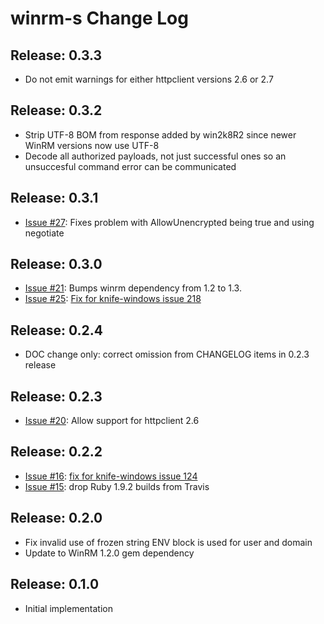 # winrm-s  Change Log
Release: 0.3.3
--------------
* Do not emit warnings for either httpclient versions 2.6 or 2.7

Release: 0.3.2
--------------
* Strip UTF-8 BOM from response added by win2k8R2 since newer WinRM versions now use UTF-8
* Decode all authorized payloads, not just successful ones so an unsuccesful command error can be communicated

Release: 0.3.1
--------------
* [Issue #27](https://github.com/chef/winrm-s/pull/27): Fixes problem with AllowUnencrypted being true and using negotiate

Release: 0.3.0
--------------
* [Issue #21](https://github.com/chef/winrm-s/issues/21): Bumps winrm dependency from 1.2 to 1.3.
* [Issue #25](https://github.com/opscode/winrm-s/pull/25): [Fix for knife-windows issue 218](https://github.com/opscode/knife-windows/issues/218)

Release: 0.2.4
--------------
* DOC change only: correct omission from CHANGELOG items in 0.2.3 release

Release: 0.2.3
--------------
* [Issue #20](https://github.com/chef/winrm-s/pull/20): Allow support for httpclient 2.6

Release: 0.2.2
--------------
* [Issue #16](https://github.com/opscode/winrm-s/pull/16): [fix for knife-windows issue 124](https://github.com/opscode/knife-windows/issues/124)
* [Issue #15](https://github.com/opscode/winrm-s/pull/15): drop Ruby 1.9.2 builds from Travis

Release: 0.2.0
--------------
* Fix invalid use of frozen string ENV block is used for user and domain
* Update to WinRM 1.2.0 gem dependency

Release: 0.1.0
--------------
* Initial implementation
